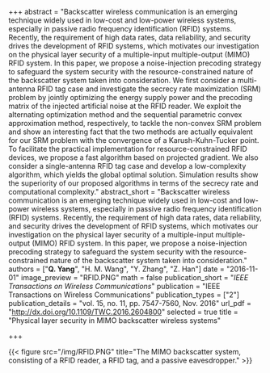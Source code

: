 +++
abstract = "Backscatter wireless communication is an emerging technique widely used in low-cost and low-power wireless systems, especially in passive radio frequency identification (RFID) systems. Recently, the requirement of high data rates, data reliability, and security drives the development of RFID systems, which motivates our investigation on the physical layer security of a multiple-input multiple-output (MIMO) RFID system. In this paper, we propose a noise-injection precoding strategy to safeguard the system security with the resource-constrained nature of the backscatter system taken into consideration. We first consider a multi-antenna RFID tag case and investigate the secrecy rate maximization (SRM) problem by jointly optimizing the energy supply power and the precoding matrix of the injected artificial noise at the RFID reader. We exploit the alternating optimization method and the sequential parametric convex approximation method, respectively, to tackle the non-convex SRM problem and show an interesting fact that the two methods are actually equivalent for our SRM problem with the convergence of a Karush-Kuhn-Tucker point. To facilitate the practical implementation for resource-constrained RFID devices, we propose a fast algorithm based on projected gradient. We also consider a single-antenna RFID tag case and develop a low-complexity algorithm, which yields the global optimal solution. Simulation results show the superiority of our proposed algorithms in terms of the secrecy rate and computational complexity."
abstract_short = "Backscatter wireless communication is an emerging technique widely used in low-cost and low-power wireless systems, especially in passive radio frequency identification (RFID) systems. Recently, the requirement of high data rates, data reliability, and security drives the development of RFID systems, which motivates our investigation on the physical layer security of a multiple-input multiple-output (MIMO) RFID system. In this paper, we propose a noise-injection precoding strategy to safeguard the system security with the resource-constrained nature of the backscatter system taken into consideration."
authors = ["**Q. Yang**", "H. M. Wang", "Y. Zhang", "Z. Han"]
date = "2016-11-01"
image_preview = "RFID.PNG"
math = false
publication_short = "*IEEE Transactions on Wireless Communications*"
publication = "IEEE Transactions on Wireless Communications"
publication_types = ["2"]
publication_details = "vol. 15, no. 11, pp. 7547-7560, Nov. 2016"
url_pdf = "http://dx.doi.org/10.1109/TWC.2016.2604800"
selected = true
title = "Physical layer security in MIMO backscatter wireless systems"


+++


{{< figure src="/img/RFID.PNG" title="The MIMO backscatter system, consisting of a RFID reader, a RFID tag, and a passive eavesdropper." >}}

